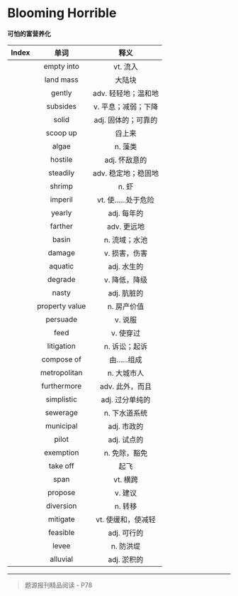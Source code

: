 # Blooming Horrible

**可怕的富营养化**

| Index |      单词      |         释义         |
| :---: | :------------: | :------------------: |
|       |   empty into   |       vt. 流入       |
|       |   land mass    |        大陆块        |
|       |     gently     | adv. 轻轻地；温和地  |
|       |    subsides    | v. 平息；减弱；下降  |
|       |     solid      | adj. 固体的；可靠的  |
|       |    scoop up    |        舀上来        |
|       |     algae      |       n. 藻类        |
|       |    hostile     |    adj. 怀敌意的     |
|       |    steadily    | adv. 稳定地；稳固地  |
|       |     shrimp     |        n. 虾         |
|       |    imperil     | vt. 使......处于危险 |
|       |     yearly     |     adj. 每年的      |
|       |    farther     |     adv. 更远地      |
|       |     basin      |    n. 流域；水池     |
|       |     damage     |    v. 损害，伤害     |
|       |    aquatic     |     adj. 水生的      |
|       |    degrade     |    v. 降低，降级     |
|       |     nasty      |     adj. 肮脏的      |
|       | property value |     n. 房产价值      |
|       |    persuade    |       v. 说服        |
|       |      feed      |      v. 使穿过       |
|       |   litigation   |    n. 诉讼；起诉     |
|       |   compose of   |     由......组成     |
|       |  metropolitan  |     n. 大城市人      |
|       |  furthermore   |   adv. 此外，而且    |
|       |   simplistic   |   adj. 过分单纯的    |
|       |    sewerage    |    n. 下水道系统     |
|       |   municipal    |     adj. 市政的      |
|       |     pilot      |     adj. 试点的      |
|       |   exemption    |    n. 免除，豁免     |
|       |    take off    |         起飞         |
|       |      span      |       vt. 横跨       |
|       |    propose     |       v. 建议        |
|       |   diversion    |       n. 转移        |
|       |    mitigate    |  vt. 使缓和，使减轻  |
|       |    feasible    |     adj. 可行的      |
|       |     levee      |      n. 防洪堤       |
|       |    alluvial    |     adj. 淤积的      |

------

> 题源报刊精品阅读 - P78